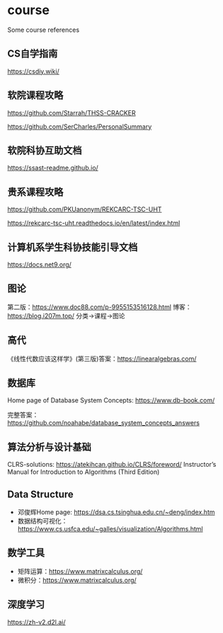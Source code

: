 # course
Some course references
## CS自学指南
https://csdiy.wiki/

## 软院课程攻略
https://github.com/Starrah/THSS-CRACKER

https://github.com/SerCharles/PersonalSummary
## 软院科协互助文档
https://ssast-readme.github.io/

## 贵系课程攻略
https://github.com/PKUanonym/REKCARC-TSC-UHT

https://rekcarc-tsc-uht.readthedocs.io/en/latest/index.html

## 计算机系学生科协技能引导文档
https://docs.net9.org/


## 图论
第二版：https://www.doc88.com/p-9955153516128.html
博客：https://blog.i207m.top/ 分类->课程->图论

## 高代
《线性代数应该这样学》(第三版)答案：https://linearalgebras.com/

## 数据库
Home page of Database System Concepts: https://www.db-book.com/

完整答案：https://github.com/noahabe/database_system_concepts_answers
## 算法分析与设计基础
CLRS-solutions: https://atekihcan.github.io/CLRS/foreword/
Instructor’s Manual for Introduction to Algorithms (Third Edition)

## Data Structure
- 邓俊辉Home page: https://dsa.cs.tsinghua.edu.cn/~deng/index.htm
- 数据结构可视化：https://www.cs.usfca.edu/~galles/visualization/Algorithms.html


## 数学工具
- 矩阵运算：https://www.matrixcalculus.org/
- 微积分：https://www.matrixcalculus.org/

## 深度学习
https://zh-v2.d2l.ai/
